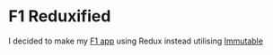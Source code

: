 # F1 Reduxified

I decided to make my [F1 app](https://github.com/nialldbarber/f1) using Redux instead utilising [Immutable](https://github.com/immutable-js/immutable-js)
